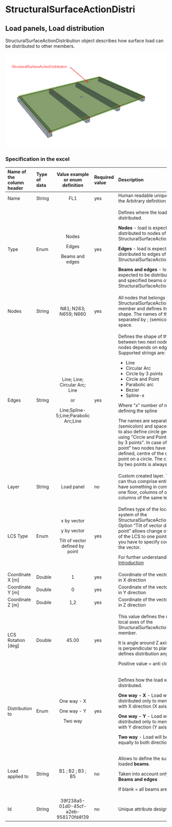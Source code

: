# StructuralSurfaceActionDistri

## Load panels, Load distribution

StructuralSurfaceActionDistribution object describes how surface load can be distributed to other members.

![](../.gitbook/assets/41_structuralsurfaceactiondistribution.gif)

### Specification in the excel

<table>
  <thead>
    <tr>
      <th style="text-align:left">Name of the column header</th>
      <th style="text-align:left">Type of data</th>
      <th style="text-align:center">Value example or enum definition</th>
      <th style="text-align:left">Required value</th>
      <th style="text-align:left">Description</th>
    </tr>
  </thead>
  <tbody>
    <tr>
      <td style="text-align:left">Name</td>
      <td style="text-align:left">String</td>
      <td style="text-align:center">FL1</td>
      <td style="text-align:left">yes</td>
      <td style="text-align:left">Human readable unique name of the Arbitrary definition</td>
    </tr>
    <tr>
      <td style="text-align:left">Type</td>
      <td style="text-align:left">Enum</td>
      <td style="text-align:center">
        <p>Nodes</p>
        <p></p>
        <p>Edges</p>
        <p></p>
        <p>Beams and edges
          <br />
        </p>
      </td>
      <td style="text-align:left">yes</td>
      <td style="text-align:left">
        <p>Defines where the load should be distributed.</p>
        <p><b>Nodes</b> - load is expected to be distributed to nodes of StructuralSurfaceActionDistribution</p>
        <p></p>
        <p><b>Edges</b> - load is expected to be distributed to edges of StructuralSurfaceActionDistribution</p>
        <p></p>
        <p><b>Beams and edges</b> - load is expected to be distributed to edges and
          specified beams of StructuralSurfaceActionDistribution
          <br />
        </p>
      </td>
    </tr>
    <tr>
      <td style="text-align:left">Nodes</td>
      <td style="text-align:left">String</td>
      <td style="text-align:center">N81; N263; N659; N660</td>
      <td style="text-align:left">yes</td>
      <td style="text-align:left">All nodes that belongs to StructuralSurfaceActionDistribution member and
        defines its geometric shape. The names of the nodes are separated by ;
        (semicolon) and space.</td>
    </tr>
    <tr>
      <td style="text-align:left">Edges</td>
      <td style="text-align:left">String</td>
      <td style="text-align:center">
        <p>Line; Line; Circular Arc; Line</p>
        <p>or</p>
        <p>Line;Spline-5;Line;Parabolic Arc;Line</p>
      </td>
      <td style="text-align:left">yes</td>
      <td style="text-align:left">
        <p>Defines the shape of the curve between two next nodes (or more nodes depends
          on edge type). Supported strings are:</p>
        <ul>
          <li>Line</li>
          <li>Circular Arc</li>
          <li>Circle by 3 points</li>
          <li>Circle and Point</li>
          <li>Parabolic arc</li>
          <li>Bezier</li>
          <li>Spline-x</li>
        </ul>
        <p>Where &quot;x&quot; number of nodes defining the spline</p>
        <p>The names are separated by ; (semicolon) and space. It possible to also
          define circle geometry by using &quot;Circle and Point&quot; or &quot;Circle
          by 3 points&quot;. In case of &quot;Circle and point&quot; two nodes have
          to be defined, centre of the circle and a point on a circle. The circle
          defined by two points is always horizontal.</p>
      </td>
    </tr>
    <tr>
      <td style="text-align:left">Layer</td>
      <td style="text-align:left">String</td>
      <td style="text-align:center">Load panel</td>
      <td style="text-align:left">no</td>
      <td style="text-align:left">Custom created layer. The layer can thus comprise entities that have something
        in common (e.g. one floor, columns of one floor, columns of the same length,
        etc.)</td>
    </tr>
    <tr>
      <td style="text-align:left">LCS Type</td>
      <td style="text-align:left">Enum</td>
      <td style="text-align:center">
        <p>x by vector</p>
        <p></p>
        <p>y by vector</p>
        <p></p>
        <p>Tilt of vector defined by point</p>
      </td>
      <td style="text-align:left">yes</td>
      <td style="text-align:left">
        <p>Defines type of the local coordinate system of the StructuralSurfaceActionDistribution.
          Option &#x201C;Tilt of vector defined by point&#x201D; allows change of
          orientation of the LCS to one point. For this, you have to specify coordinates
          of the vector.</p>
        <p>For further understanding see <a href="https://saf.guide/Content/1_Introduction.htm">Introduction</a>
        </p>
      </td>
    </tr>
    <tr>
      <td style="text-align:left">Coordinate X [m]</td>
      <td style="text-align:left">Double</td>
      <td style="text-align:center">1</td>
      <td style="text-align:left">yes</td>
      <td style="text-align:left">Coordinate of the vector of the LCS in X direction</td>
    </tr>
    <tr>
      <td style="text-align:left">Coordinate Y [m]</td>
      <td style="text-align:left">Double</td>
      <td style="text-align:center">0</td>
      <td style="text-align:left">yes</td>
      <td style="text-align:left">Coordinate of the vector of the LCS in Y direction</td>
    </tr>
    <tr>
      <td style="text-align:left">Coordinate Z [m]</td>
      <td style="text-align:left">Double</td>
      <td style="text-align:center">1,2</td>
      <td style="text-align:left">yes</td>
      <td style="text-align:left">Coordinate of the vector of the LCS in Z direction</td>
    </tr>
    <tr>
      <td style="text-align:left">LCS Rotation [deg]</td>
      <td style="text-align:left">Double</td>
      <td style="text-align:center">45.00</td>
      <td style="text-align:left">yes</td>
      <td style="text-align:left">
        <p>This value defines the rotation of local axes of the StructuralSurfaceActionDistribution
          member.</p>
        <p>It is angle around Z axis (axis which is perpendicular to plane) and defines
          distribution angle.</p>
        <p>Positive value = anti clock wise.</p>
      </td>
    </tr>
    <tr>
      <td style="text-align:left">Distribution to</td>
      <td style="text-align:left">Enum</td>
      <td style="text-align:center">
        <p>One way - X</p>
        <p></p>
        <p>One way - Y</p>
        <p></p>
        <p>Two way</p>
      </td>
      <td style="text-align:left">yes</td>
      <td style="text-align:left">
        <p>Defines how the load will be distributed.</p>
        <p></p>
        <p><b>One way - X</b> - Load will be distributed only to members parallel
          with X direction (X axis of LCS)</p>
        <p></p>
        <p><b>One way - Y</b> - Load will be distributed only to members parallel
          with Y direction (Y axis of LCS)</p>
        <p></p>
        <p><b>Two way</b> - Load will be distributed equally to both directions</p>
      </td>
    </tr>
    <tr>
      <td style="text-align:left">Load applied to</td>
      <td style="text-align:left">String</td>
      <td style="text-align:center">B1 ; B2 ; B3 ; B5</td>
      <td style="text-align:left">no</td>
      <td style="text-align:left">
        <p>Allows to define the subset of loaded <b>beams</b>.</p>
        <p>Taken into account only if <b>Type = Beams and edges</b>
        </p>
        <p>If blank = all beams are loaded</p>
      </td>
    </tr>
    <tr>
      <td style="text-align:left">Id</td>
      <td style="text-align:left">String</td>
      <td style="text-align:center">39f238a5-01d0-45cf-a2eb-958170fd4f39</td>
      <td style="text-align:left">no</td>
      <td style="text-align:left">Unique attribute designation</td>
    </tr>
  </tbody>
</table>

